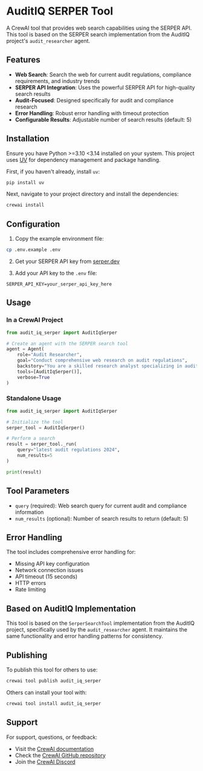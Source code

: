 # AuditIQ SERPER Tool

A CrewAI tool that provides web search capabilities using the SERPER API. This tool is based on the SERPER search implementation from the AuditIQ project's `audit_researcher` agent.

## Features

- **Web Search**: Search the web for current audit regulations, compliance requirements, and industry trends
- **SERPER API Integration**: Uses the powerful SERPER API for high-quality search results
- **Audit-Focused**: Designed specifically for audit and compliance research
- **Error Handling**: Robust error handling with timeout protection
- **Configurable Results**: Adjustable number of search results (default: 5)

## Installation

Ensure you have Python >=3.10 <3.14 installed on your system. This project uses [UV](https://docs.astral.sh/uv/) for dependency management and package handling.

First, if you haven't already, install `uv`:

```bash
pip install uv
```

Next, navigate to your project directory and install the dependencies:

```bash
crewai install
```

## Configuration

1. Copy the example environment file:
```bash
cp .env.example .env
```

2. Get your SERPER API key from [serper.dev](https://serper.dev/)

3. Add your API key to the `.env` file:
```
SERPER_API_KEY=your_serper_api_key_here
```

## Usage

### In a CrewAI Project

```python
from audit_iq_serper import AuditIqSerper

# Create an agent with the SERPER search tool
agent = Agent(
    role="Audit Researcher",
    goal="Conduct comprehensive web research on audit regulations",
    backstory="You are a skilled research analyst specializing in audit topics.",
    tools=[AuditIqSerper()],
    verbose=True
)
```

### Standalone Usage

```python
from audit_iq_serper import AuditIqSerper

# Initialize the tool
serper_tool = AuditIqSerper()

# Perform a search
result = serper_tool._run(
    query="latest audit regulations 2024",
    num_results=5
)

print(result)
```

## Tool Parameters

- `query` (required): Web search query for current audit and compliance information
- `num_results` (optional): Number of search results to return (default: 5)

## Error Handling

The tool includes comprehensive error handling for:
- Missing API key configuration
- Network connection issues
- API timeout (15 seconds)
- HTTP errors
- Rate limiting

## Based on AuditIQ Implementation

This tool is based on the `SerperSearchTool` implementation from the AuditIQ project, specifically used by the `audit_researcher` agent. It maintains the same functionality and error handling patterns for consistency.

## Publishing

To publish this tool for others to use:

```bash
crewai tool publish audit_iq_serper
```

Others can install your tool with:

```bash
crewai tool install audit_iq_serper
```

## Support

For support, questions, or feedback:

- Visit the [CrewAI documentation](https://docs.crewai.com)
- Check the [CrewAI GitHub repository](https://github.com/joaomdmoura/crewai)
- Join the [CrewAI Discord](https://discord.com/invite/X4JWnZnxPb)
